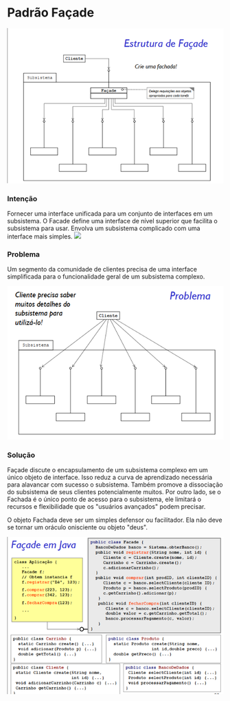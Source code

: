 # Padrão Façade
<img src="img/EstruturaFacade.png" />


### Intenção
Fornecer uma interface unificada para um conjunto de interfaces em um subsistema. O Facade define uma interface de nível superior que facilita o subsistema para usar.
Envolva um subsistema complicado com uma interface mais simples.
<img src="./ExemploFacade.png" />



### Problema
Um segmento da comunidade de clientes precisa de uma interface simplificada para o funcionalidade geral de um subsistema complexo.

<img src="img/ProblemaFacade.png" />

### Solução
Façade discute o encapsulamento de um subsistema complexo em um único objeto de interface. Isso reduz a curva de aprendizado necessária para alavancar com sucesso o subsistema. Também promove a dissociação do subsistema de seus clientes potencialmente muitos. Por outro lado, se o Fachada é o único ponto de acesso para o subsistema, ele limitará o recursos e flexibilidade que os "usuários avançados" podem precisar.

O objeto Fachada deve ser um simples defensor ou facilitador. Ela não deve se tornar um oráculo onisciente ou objeto "deus".

<img src="img/FacadeJava.png" />







